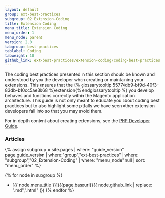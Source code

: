 ```yaml
---
layout: default
group: ext-best-practices
subgroup: 02_Extension-Coding
title: Extension Coding
menu_title: Extension Coding
menu_order: 1
menu_node: parent
version: 2.0
tabgroup: best-practices
tablabel: Coding
tabweight: 10
github_link: ext-best-practices/extension-coding/coding-best-practices.md
---
```


The coding best practices presented in this section should be known and understood by you the developer when creating or maintaining your extensions. This ensures that the {% glossarytooltip 55774db9-bf9d-40f3-83db-b10cc5ae3b68 %}extension{% endglossarytooltip %} you develop behaves and functions correctly within the Magento application architecture. This guide is not only meant to educate you about coding best practices but to also highlight some pitfalls we have seen other extension developers fall into so that you may avoid them.

For in depth content about creating extensions, see the [PHP Developer Guide]({{page.baseurl}}extension-dev-guide/bk-extension-dev-guide.html).

### Articles

{% assign subgroup = site.pages | where: "guide_version", page.guide_version | where:"group","ext-best-practices" | where: "subgroup","02_Extension-Coding" | where: "menu_node",null | sort: "menu_order" %}

{% for node in subgroup %}
*  [{{ node.menu_title }}]({{page.baseurl}}{{ node.github_link | replace: ".md",".html" }})
{% endfor %}
